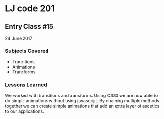 # LJ code 201 

## Entry Class #15


24 June 2017

### Subjects Covered

  - Transitions
  - Animations
  - Transforms

### Lessons Learned

We worked with transitions and transforms.  Using CSS3 we are now able to do simple animations without using javascript. By chaining multiple methods together we can create simple animations that add an extra layer of ascetics to our applications.